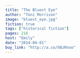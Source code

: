 ```yaml
---
title: "The Bluest Eye"
author: "Toni Morrison"
image: "bluest_eye.jpg"
fiction: true
tags: ["historical fiction"]
pages: 216
host: "Emily"
date: "2014-04-01"
buy_link: "http://a.co/hBzRnoo"
---
```

